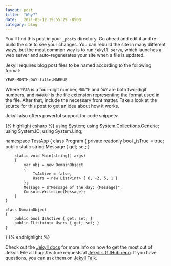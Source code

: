 ```yaml
---
layout: post
title:  "Why?"
date:   2021-05-12 19:55:29 -0500
category: blog
---
```

You’ll find this post in your `_posts` directory. Go ahead and edit it and re-build the site to see your changes. You can rebuild the site in many different ways, but the most common way is to run `jekyll serve`, which launches a web server and auto-regenerates your site when a file is updated.

Jekyll requires blog post files to be named according to the following format:

`YEAR-MONTH-DAY-title.MARKUP`

Where `YEAR` is a four-digit number, `MONTH` and `DAY` are both two-digit numbers, and `MARKUP` is the file extension representing the format used in the file. After that, include the necessary front matter. Take a look at the source for this post to get an idea about how it works.

Jekyll also offers powerful support for code snippets:

{% highlight csharp %}
using System;
using System.Collections.Generic;
using System.IO;
using System.Linq;

namespace TestApp
{
    class Program
    {
        private readonly bool _isTrue = true;
        public static string Message { get; set; }

        static void Main(string[] args)
        {
            var obj = new DomainObject
            {
                IsActive = false,
                Users = new List<int> { 6, -2, 5, 1 }
            };
            Message = $"Message of the day: {Message}";
            Console.WriteLine(Message);
        }
    }

    class DomainObject
    {
        public bool IsActive { get; set; }
        public IList<int> Users { get; set; }
    }
}
{% endhighlight %}

Check out the [Jekyll docs][jekyll-docs] for more info on how to get the most out of Jekyll. File all bugs/feature requests at [Jekyll’s GitHub repo][jekyll-gh]. If you have questions, you can ask them on [Jekyll Talk][jekyll-talk].

[jekyll-docs]: https://jekyllrb.com/docs/home
[jekyll-gh]:   https://github.com/jekyll/jekyll
[jekyll-talk]: https://talk.jekyllrb.com/
